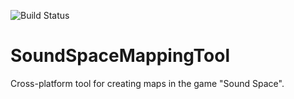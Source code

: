 ![Build Status](https://github.com/krmeet/SoundSpaceMappingTool/actions/workflows/maven.yml/badge.svg)
# SoundSpaceMappingTool
 Cross-platform tool for creating maps in the game "Sound Space".
